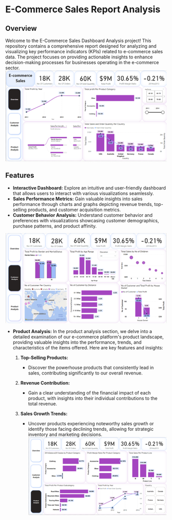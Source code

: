 # E-Commerce Sales Report Analysis
## Overview
Welcome to the E-Commerce Sales Dashboard Analysis project! This repository contains a comprehensive report designed for analyzing and visualizing key performance indicators (KPIs) related to e-commerce sales data. The project focuses on providing actionable insights to enhance decision-making processes for businesses operating in the e-commerce sector.
![Overview Dashboard](Overview.png)


## Features

- **Interactive Dashboard:** Explore an intuitive and user-friendly dashboard that allows users to interact with various visualizations seamlessly.
- **Sales Performance Metrics:** Gain valuable insights into sales performance through charts and graphs depicting revenue trends, top-selling products, and customer acquisition metrics.
- **Customer Behavior Analysis:** Understand customer behavior and preferences with visualizations showcasing customer demographics, purchase patterns, and product affinity.

![Customer Analysis](Customer_Analysis.png)

- **Product Analysis:**
  In the product analysis section, we delve into a detailed examination of our e-commerce platform's product landscape, providing valuable insights into the 
  performance, trends, and characteristics of the items offered. Here are key features and insights:

  1. **Top-Selling Products:**
      - Discover the powerhouse products that consistently lead in sales, contributing significantly to our overall revenue.

  2. **Revenue Contribution:**
      - Gain a clear understanding of the financial impact of each product, with insights into their individual contributions to the total revenue.

  3. **Sales Growth Trends:**
      - Uncover products experiencing noteworthy sales growth or identify those facing declining trends, allowing for strategic inventory and marketing decisions.
![Product Analysis](Product_Analysis.png)
